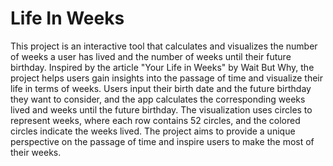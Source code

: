 # Life In Weeks

This project is an interactive tool that calculates and visualizes the number of weeks a user has lived and the number of weeks until their future birthday. Inspired by the article "Your Life in Weeks" by Wait But Why, the project helps users gain insights into the passage of time and visualize their life in terms of weeks. Users input their birth date and the future birthday they want to consider, and the app calculates the corresponding weeks lived and weeks until the future birthday. The visualization uses circles to represent weeks, where each row contains 52 circles, and the colored circles indicate the weeks lived. The project aims to provide a unique perspective on the passage of time and inspire users to make the most of their weeks.
